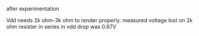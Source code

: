  after experimentation

Vdd needs 2k ohm-3k ohm to render properly.
measured voltage lost on 2k ohm resister in series in vdd drop was 0.67V 
